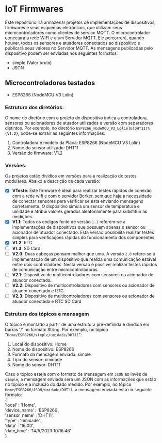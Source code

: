 # IoT Firmwares
Este repositório irá armazenar projetos de implementações de dispositivos, firmwares e seus esquemas eletrônicos, que utilizam seus microcontroladores como clientes de serviço MQTT.
O microcontrolador conectará a rede WIFI e a um Servidor MQTT. Ele percorrerá, quando houver, todos os sensores e atuadores conectados ao dispositivo e publicará seus valores no Servidor MQTT.
As mensagens publicadas pelo dispositivo podem ser enviadas nos seguintes formatos:
* simple (Valor bruto)
* JSON

## Microcontroladores testados
* ESP8266 (NodeMCU V3 Lolin)

### Estrutura dos diretórios:
O nome do diretório com o projeto do dispositivo indica a controladora, sensores ou acionadores de atuador utilizados e versão com separadores distintos. Por exemplo, no diretório ```ESP8266_NodeMCU_V3_Lolin]&(DHT11)%{V1.2}```, pode-se extrair as seguintes informações:
1. Controladora e modelo da Placa: ESP8266 (NodeMCU V3 Lolin)
2. Nome do sensor utilizado: DHT11
3. Versão do firmware: V1.2

### Versões: 
Os projetos estão dividios em versões para a realização de testes modulares. Abaixo a descrição de cada versão:
- [x] **VTeste**: Este firmware é ideal para realizar testes rápidos de conexão com a rede wifi e com o servidor Borker, sem que haja a necessidade de conectar sensores para verificar se esta enviando mensagens corretamente.
O dispositivo simula um sensor de temperatura e umidade e atribui valores gerados aleatoriamente para substituir as medições.
- [x] **V1.1**: Todos os códigos fonte de versão ```1.1``` referem-se a implementações de dispositivos que possuem apenas o sensor ou acionador de atuador conectado.
Esta versão possibilita realizar testes simples para verificações rápidas do funcionamento dos componentes.
- [x] **V1.2**: RTC
- [ ] **V1.3**: SD Card
- [ ] **V2.0**: Duas cabeças pensam melhor que uma. A versão ```2.0``` refere-se a implementação de um dispositivo que realiza uma comunicação estável entre dois controladores. 
Nesta versão é possível realizar testes rápidos de comunicação entre microcontroladoras.
- [ ] **V2.1**: Dispositivo de multicontroladores com sensores ou acionador de atuador conectado.
- [ ] **V2.2**: Dispositivo de multicontroladores com sensores ou acionador de atuador conectado e RTC
- [ ] **V2.3**: Dispositivo de multicontroladores com sensores ou acionador de atuador conectado e RTC SD Card
	
### Estrutura dos tópicos e mensagem
O tópico é montado a partir de uma estrutura pré-definida e dividida em barras '/' no formato String. Por exemplo, no tópico "```Home/ESP8266/simple/umidade/DHT11```":
1. Local do dispositivo: Home
2. Nome do dispositivo: ESP8266
3. Formato da mensagem enviada: simple
4. Tipo do sensor: umidade
5. Nome do sensor: DHT11

Caso o tópico esteja com o formato de mensagem em ```JSON``` ao invés de ```simple```, a mensagem enviada será um JSON com as informações que estão no tópico e a inclusão do dado medido. 
Por exemplo, no tópico ```Home/ESP8266/JSON/umidade/DHT11```, a mensagem enviada está no seguinte formato:
<br />
{	<br />
	'local' : 'Home',  <br />
	'device_name' : 'ESP8266',  <br />
	'sensor_name' : 'DHT11',  <br />
	'type' : 'umidade',  <br />
	'data' : '16.00',  <br />
	'date_time' : '14/5/2023 10:16:46' <br />
}	<br />
